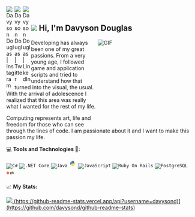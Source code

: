 <a href="https://www.instagram.com/davyson.d/">
  <img align="left" alt="Davyson Douglas | Instagram" width="22px" src="https://raw.githubusercontent.com/hussainweb/hussainweb/main/icons/instagram.png" />
<a href="https://twitter.com/davysondg">
  <img align="left" alt="Davyson Douglas | Twitter" width="22px" src="https://raw.githubusercontent.com/peterthehan/peterthehan/master/assets/twitter.svg" />
</a>
<a href="https://www.linkedin.com/in/davyson-douglas-b4bb741b7/">
<img align="left" alt="Davyson Douglas | LinkedIn" width="22px" src="https://raw.githubusercontent.com/peterthehan/peterthehan/master/assets/linkedin.svg" />
</a>

<br>

## <img src="https://i.pinimg.com/originals/8d/6c/82/8d6c820649720da9f7ce471c8a3fe906.gif" width="40"> Hi, I'm Davyson Douglas
<img align="right" alt="GIF" src="https://gist.githubusercontent.com/patevs/b007a0e98fb216438d4cbf559fac4166/raw/88f20c9d749d756be63f22b09f3c4ac570bc5101/programming.gif?raw=true" height="230" width="260" >

Developing has always been one of my great passions. From a very young age, I followed game and application scripts and tried to understand how that turned into the visual, the usual. With the arrival of adolescence I realized that this area was really what I wanted for the rest of my life.

Computing represents art, life and freedom for those who can see through the lines of code. I am passionate about it and I want to make this passion my life.

💻 **Tools and Technologies 🔨:** 

<code><img height="20" src="https://cdn-icons-png.flaticon.com/512/6132/6132221.png" title="C#"></code>
<code><img height="20" src="https://upload.wikimedia.org/wikipedia/commons/e/ee/.NET_Core_Logo.svg" title=".NET Core"></code>
<code><img height="20" src="https://cdn-icons-png.flaticon.com/512/226/226777.png" title="Java"></code>
<code><img height="20" src="https://raw.githubusercontent.com/github/explore/80688e429a7d4ef2fca1e82350fe8e3517d3494d/topics/python/python.png" title="Python"></code>
<code><img height="20" src="https://cdn.jsdelivr.net/gh/devicons/devicon/icons/javascript/javascript-plain.svg" title="JavaScript"></code>
<code><img height="20" src="https://w7.pngwing.com/pngs/535/618/png-transparent-ruby-on-rails-computer-programming-programming-language-ruby-angle-rectangle-logo-thumbnail.png" title="Ruby On Rails"></code>
<code><img height="20" src="https://e7.pngegg.com/pngimages/173/36/png-clipart-postgresql-logo-computer-software-database-open-source-s-text-head.png" title="PostgreSQL"></code>
<code><img height="20" src="https://raw.githubusercontent.com/github/explore/80688e429a7d4ef2fca1e82350fe8e3517d3494d/topics/git/git.png" title="GIT"></code>
  
📈 **My Stats:**

<div>
<a href="https://github.com/davysond">
<img height="180em" src="https://github-readme-stats.vercel.app/api/top-langs/?username=davysond&layout=compact&langs_count=7&theme=dracula"/>
(https://github-readme-stats.vercel.app/api?username=davysond)](https://github.com/davysond/github-readme-stats)
</div>

